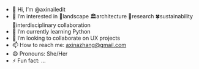 - 👋 Hi, I’m @axinailedit
- 👀 I’m interested in 🌲landscape 🏛️architecture 🧠research 🍀sustainability 🤲interdisciplinary collaboration
- 🌱 I’m currently learning Python
- 💞️ I’m looking to collaborate on UX projects
- 📫 How to reach me: axinazhang@gmail.com
- 😄 Pronouns: She/Her
- ⚡ Fun fact: ...

<!---
axinailedit/axinailedit is a ✨ special ✨ repository because its `README.md` (this file) appears on your GitHub profile.
You can click the Preview link to take a look at your changes.
--->
